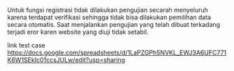 Untuk fungsi registrasi tidak dilakukan pengujian secarah menyeluruh karena terdapat verifikasi sehingga tidak bisa dilakukan pemilihan data secara otomatis.
Saat menjalankan pengujian yang telah dibuat terkadang terjadi eror karen website yang diuji tidak setabil.

link test case https://docs.google.com/spreadsheets/d/1LaPZGPh5NVKL_EWJ3A6UFC771K6W1SEkIc01ccsJULw/edit?usp=sharing
